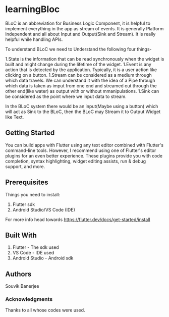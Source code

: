 # learningBloc
BLoC is an abbreviation for Business Logic Component, it is helpful to implement everything in the app as stream of events. It is generally Platform Independent and all about Input and Output(Sink and Stream). It is really helpful while handling APIs. 

To understand BLoC we need to Understand the following four things-

  1.State is the information that can be read synchronously when the widget is built and might change during the lifetime of the widget.
  1.Event is any action that is detected by the application. Typically, it is a user action like clicking on a button.
  1.Stream can be considered as a medium through which data travels. We can understand it with the idea of a Pipe through which data is taken as imput from one end and streamed       out through the other end(like water) as output with or without mmanipulations.
  1.Sink can be considered as the point where we input data to stream.
  
In the BLoC system there would be an input(Maybe using a button) which will act as Sink to the BLoC,  then the BLoC may Stream it to Output Widget like Text.

## Getting Started
You can build apps with Flutter using any text editor combined with Flutter's command-line tools. However, I recommend using one of Flutter's editor plugins for an even better experience. These plugins provide you with code completion, syntax highlighting, widget editing assists, run & debug support, and more.

## Prerequisites
Things you need to install:
1. Flutter sdk
2. Android Studio/VS Code (IDE)

For more info head towards https://flutter.dev/docs/get-started/install 

## Built With
1. Flutter - The sdk used
2. VS Code - IDE used
3. Android Studio - Android sdk

## Authors
Souvik Banerjee

### Acknowledgments
Thanks to all whose codes were used.
